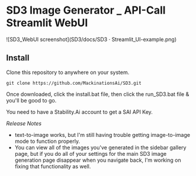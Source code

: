 # SD3 Image Generator _ API-Call Streamlit WebUI

![SD3_WebUI screenshot](SD3/docs/SD3 · Streamlit_UI-example.png)

## Install

Clone this repository to anywhere on your system.

    git clone https://github.com/MackinationsAi/SD3.git

Once downloaded, click the install.bat file, then click the run_SD3.bat file & you'll be good to go.

You need to have a Stability.Ai account to get a SAI API Key.

*Release Notes*
- text-to-image works, but I'm still having trouble getting image-to-image mode to function properly.
- You can view all of the images you've generated in the sidebar gallery page, but if you do all of your settings for the main SD3 image generation page disappear when you navigate back, I'm working on fixing that functionality as well.
